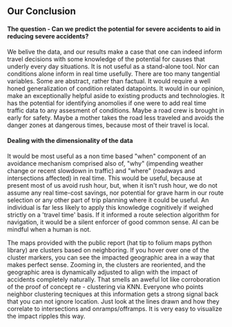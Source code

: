 ## Our Conclusion
#### The question - Can we predict the potential for severe accidents to aid in reducing severe accidents?
<p>
 We belive the data, and our results make a case that one can indeed inform travel decisions with some knowledge of the potential for causes that underly every day situations. It is not useful as a stand-alone tool. Nor can conditions alone inform in real time usefully. There are too many tangential variables. Some are abstract, rather than factual. It would require a well honed generalization of condition related datapoints. It would in our opinion, make an exceptionally helpful aside to existing products and technologies. It has the potential for identifying anomolies if one were to add real time traffic data to any assesment of conditions. Maybe a road crew is brought in early for safety. Maybe a mother takes the road less traveled and avoids the danger zones at dangerous times, because most of their travel is local. 
<br> 

#### Dealing with the dimensionality of the data

 It would be most useful as a non time based "when" component of an avoidance mechanism comprised also of, "why" (impending weather change or recent slowdown in traffic) and "where" (roadways and intersections affected) in real time. This would be useful, because at present most of us avoid rush hour, but, when it isn't rush hour, we do not assume any real time-cost savings, nor potential for grave harm in our route selection or any other part of trip planning where it could be useful. An individual is far less likely to apply this knowledge cognitively if weighed strictly on a 'travel time' basis. If it informed a route selection algorithm for navigation, it would be a silent enforcer of good common sense. AI can be mindful when a human is not. <br>

The maps provided with the public report (hat tip to folium maps python library) are clusters based on neighboring. If you hover over one of the cluster markers, you can see the impacted geographic area in a way that makes perfect sense. Zooming in, the clusters are reoriented, and the geographic area is dynamically adjusted to align with the impact of accidents completely naturally. That smells an aweful lot like corroboration of the proof of concept re - clustering via KNN. Everyone who points neighbor clustering tecniques at this information gets a strong signal back that you can not ignore location. Just look at the lines drawn and how they correlate to intersections and onramps/offramps. It is very easy to visualize the impact ripples this way. 

<br>

</p>
